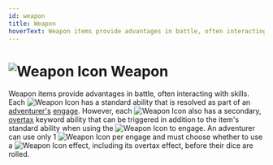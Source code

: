 ```yaml
---
id: weapon
title: Weapon
hoverText: Weapon items provide advantages in battle, often interacting with skills. Each  has a standard ability that is resolved as part of an [adventurer's](/docs/glossary/adventurer) [engage](/docs/glossary/engage). However, each Weapon also has a secondary, [overtax](/docs/items/overtax) keyword ability that can be triggered in addition to the item's standard ability when using the Weapon to engage.
---
```


# <img src="/icons/weapon.svg" alt="Weapon Icon"/> Weapon

Weapon items provide advantages in battle, often interacting with skills. Each <img src="/icons/weapon.svg" alt="Weapon Icon" class="icon-svg" /> has a standard ability that is resolved as part of an [adventurer's](/docs/glossary/adventurer) [engage](/docs/glossary/engage). However, each <img src="/icons/weapon.svg" alt="Weapon Icon" class="icon-svg" /> also has a secondary, [overtax](/docs/items/overtax) keyword ability that can be triggered in addition to the item's standard ability when using the <img src="/icons/weapon.svg" alt="Weapon Icon" class="icon-svg" /> to engage. An adventurer can use only 1 <img src="/icons/weapon.svg" alt="Weapon Icon" class="icon-svg" /> per engage and must choose whether to use a <img src="/icons/weapon.svg" alt="Weapon Icon" class="icon-svg" /> effect, including its overtax effect, before their dice are rolled.

